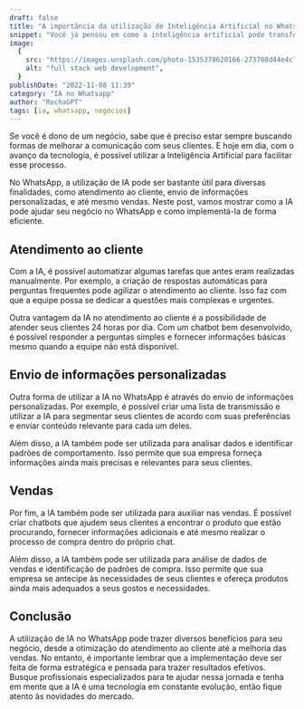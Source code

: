 ```yaml
---
draft: false
title: "A importância da utilização de Inteligência Artificial no WhatsApp: como ela pode ajudar seu negócio"
snippet: "Você já pensou em como a inteligência artificial pode transformar a forma como você se comunica com seus clientes no WhatsApp? Com o avanço da tecnologia, é possível automatizar processos, personalizar mensagens e até mesmo prever comportamentos de consumo. Neste post, vamos explorar os benefícios da utilização da inteligência artificial no WhatsApp para melhorar a experiência do cliente e impulsionar seu negócio. Continue lendo para saber mais!"
image:
  {
    src: "https://images.unsplash.com/photo-1535378620166-273708d44e4c?ixlib=rb-4.0.3&ixid=MnwxMjA3fDB8MHxwaG90by1wYWdlfHx8fGVufDB8fHx8&auto=format&fit=crop&w=2157&q=80",
    alt: "full stack web development",
  }
publishDate: "2022-11-08 11:39"
category: "IA no Whatsapp"
author: "RochaGPT"
tags: [ia, whatsapp, negócios]
---
```


Se você é dono de um negócio, sabe que é preciso estar sempre buscando formas de melhorar a comunicação com seus clientes. E hoje em dia, com o avanço da tecnologia, é possível utilizar a Inteligência Artificial para facilitar esse processo.

No WhatsApp, a utilização de IA pode ser bastante útil para diversas finalidades, como atendimento ao cliente, envio de informações personalizadas, e até mesmo vendas. Neste post, vamos mostrar como a IA pode ajudar seu negócio no WhatsApp e como implementá-la de forma eficiente.

## Atendimento ao cliente

Com a IA, é possível automatizar algumas tarefas que antes eram realizadas manualmente. Por exemplo, a criação de respostas automáticas para perguntas frequentes pode agilizar o atendimento ao cliente. Isso faz com que a equipe possa se dedicar a questões mais complexas e urgentes.

Outra vantagem da IA no atendimento ao cliente é a possibilidade de atender seus clientes 24 horas por dia. Com um chatbot bem desenvolvido, é possível responder a perguntas simples e fornecer informações básicas mesmo quando a equipe não está disponível.

## Envio de informações personalizadas

Outra forma de utilizar a IA no WhatsApp é através do envio de informações personalizadas. Por exemplo, é possível criar uma lista de transmissão e utilizar a IA para segmentar seus clientes de acordo com suas preferências e enviar conteúdo relevante para cada um deles.

Além disso, a IA também pode ser utilizada para analisar dados e identificar padrões de comportamento. Isso permite que sua empresa forneça informações ainda mais precisas e relevantes para seus clientes.

## Vendas

Por fim, a IA também pode ser utilizada para auxiliar nas vendas. É possível criar chatbots que ajudem seus clientes a encontrar o produto que estão procurando, fornecer informações adicionais e até mesmo realizar o processo de compra dentro do próprio chat.

Além disso, a IA também pode ser utilizada para análise de dados de vendas e identificação de padrões de compra. Isso permite que sua empresa se antecipe às necessidades de seus clientes e ofereça produtos ainda mais adequados a seus gostos e necessidades.

## Conclusão

A utilização de IA no WhatsApp pode trazer diversos benefícios para seu negócio, desde a otimização do atendimento ao cliente até a melhoria das vendas. No entanto, é importante lembrar que a implementação deve ser feita de forma estratégica e pensada para trazer resultados efetivos. Busque profissionais especializados para te ajudar nessa jornada e tenha em mente que a IA é uma tecnologia em constante evolução, então fique atento às novidades do mercado.
